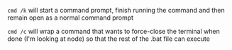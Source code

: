 `cmd /k` will start a command prompt, finish running the command and then remain open as a normal command prompt

`cmd /c` will wrap a command that wants to force-close the terminal when done (I'm looking at node) so that the rest of the .bat file can execute
